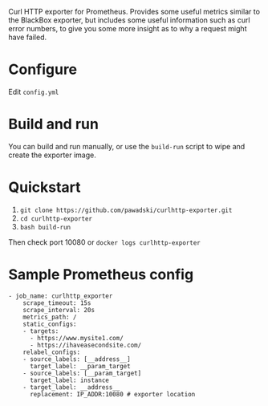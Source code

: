 Curl HTTP exporter for Prometheus. Provides some useful metrics similar to the BlackBox exporter, but includes some useful information such as curl error numbers, to give you some more insight as to why a request might have failed.

# Configure

Edit `config.yml`

# Build and run

You can build and run manually, or use the `build-run` script to wipe and create the exporter image.

# Quickstart

1. `git clone https://github.com/pawadski/curlhttp-exporter.git`
2. `cd curlhttp-exporter`
3. `bash build-run`

Then check port 10080 or `docker logs curlhttp-exporter`

# Sample Prometheus config

```
- job_name: curlhttp_exporter
    scrape_timeout: 15s
    scrape_interval: 20s
    metrics_path: /
    static_configs:
    - targets:
      - https://www.mysite1.com/
      - https://ihaveasecondsite.com/
    relabel_configs:
    - source_labels: [__address__]
      target_label: __param_target
    - source_labels: [__param_target]
      target_label: instance
    - target_label: __address__
      replacement: IP_ADDR:10080 # exporter location
```
